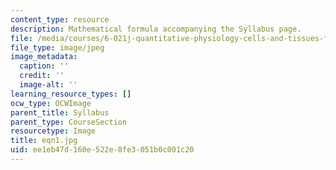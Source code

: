```yaml
---
content_type: resource
description: Mathematical formula accompanying the Syllabus page.
file: /media/courses/6-021j-quantitative-physiology-cells-and-tissues-fall-2004/ee1eb47d160e522e8fe3051b0c001c20_eqn1.jpg
file_type: image/jpeg
image_metadata:
  caption: ''
  credit: ''
  image-alt: ''
learning_resource_types: []
ocw_type: OCWImage
parent_title: Syllabus
parent_type: CourseSection
resourcetype: Image
title: eqn1.jpg
uid: ee1eb47d-160e-522e-8fe3-051b0c001c20
---
```

